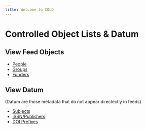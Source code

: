 ```yaml
---
title: Welcome to COLD
---
```


Controlled Object Lists & Datum
===============================

View Feed Objects
-----------------

- [People](./people/)
- [Groups](./groups/)
- [Funders](./funders/)

View Datum
----------

(Datum are those metadata that do not appear directectly in feeds)

- [Subjects](./subjects/)
- [ISSN/Publishers](./issn/)
- [DOI Prefixes](./doi_prefix/)


